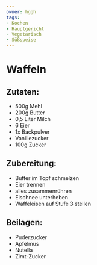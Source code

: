 ```yaml
---
owner: hggh
tags:
- Kochen
- Hauptgericht
- Vegetarisch
- Süßspeise
---
```

Waffeln
=====

Zutaten:
--------
 * 500g Mehl
 * 200g Butter
 * 0,5 Liter Milch
 * 6 Eier
 * 1x Backpulver
 * Vanillezucker
 * 100g Zucker


 Zubereitung:
 ----------------
   - Butter im Topf schmelzen
   - Eier trennen
   - alles zusammenrühren
   - Eischnee unterheben
   - Waffeleisen auf Stufe 3 stellen




Beilagen:
---------
 * Puderzucker
 * Apfelmus
 * Nutella
 * Zimt-Zucker

